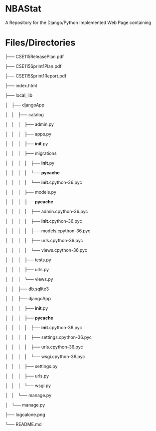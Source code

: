# NBAStat
A Repository for the Django/Python Implemented Web Page containing


# Files/Directories
├── CSE115ReleasePlan.pdf

├── CSE115Sprint1Plan.pdf

├── CSE115Sprint1Report.pdf

├── index.html

├── local_lib

│   ├── djangoApp

│   │   ├── catalog

│   │   │   ├── admin.py

│   │   │   ├── apps.py

│   │   │   ├── __init__.py

│   │   │   ├── migrations

│   │   │   │   ├── __init__.py

│   │   │   │   └── __pycache__

│   │   │   │       └── __init__.cpython-36.pyc

│   │   │   ├── models.py

│   │   │   ├── __pycache__

│   │   │   │   ├── admin.cpython-36.pyc

│   │   │   │   ├── __init__.cpython-36.pyc

│   │   │   │   ├── models.cpython-36.pyc

│   │   │   │   ├── urls.cpython-36.pyc

│   │   │   │   └── views.cpython-36.pyc

│   │   │   ├── tests.py

│   │   │   ├── urls.py

│   │   │   └── views.py

│   │   ├── db.sqlite3

│   │   ├── djangoApp

│   │   │   ├── __init__.py

│   │   │   ├── __pycache__

│   │   │   │   ├── __init__.cpython-36.pyc

│   │   │   │   ├── settings.cpython-36.pyc

│   │   │   │   ├── urls.cpython-36.pyc

│   │   │   │   └── wsgi.cpython-36.pyc

│   │   │   ├── settings.py

│   │   │   ├── urls.py

│   │   │   └── wsgi.py

│   │   └── manage.py

│   └── manage.py

├── logoalone.png

└── README.md
